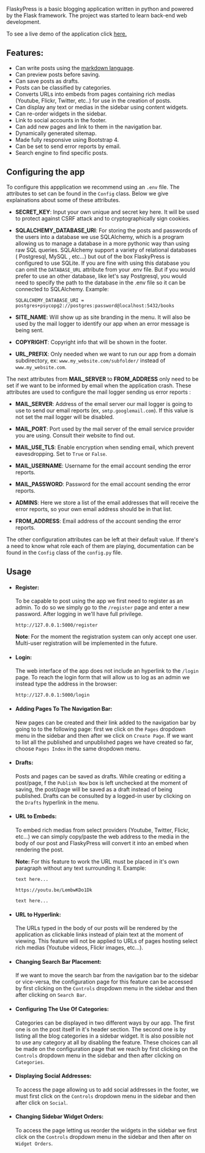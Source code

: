 FlaskyPress is a basic blogging application written in python and powered by
 the Flask framework. The project was started to learn back-end web
  development.
 
 To see a live demo of the application click [here.](https://www.madussault.dev/demos/flaskypress/)
 
 ## Features:
 
 - Can write posts using the [markdown language](https://github.com/adam-p/markdown-here/wiki/Markdown-Cheatsheet).
 - Can preview posts before saving.
 - Can save posts as drafts.
 - Posts can be classified by categories.
 - Converts URLs into embeds from pages containing rich medias
  (Youtube, Flickr, Twitter, etc..) for use in the creation of posts.
 - Can display any text or medias in the sidebar using content widgets.
 - Can re-order widgets in the sidebar.
 - Link to social accounts in the footer.
 - Can add new pages and link to them in the navigation bar.
 - Dynamically generated sitemap.
 - Made fully responsive using Bootstrap 4.
 - Can be set to send error reports by email.
 - Search engine to find specific posts.
    
## Configuring the app

To configure this appplication we recommend using an `.env` file. The attributes to set can be found in the `Config` class. Below we give explainations about some of these attributes.

- **SECRET_KEY**: Input your own unique and secret key here. It will be used
 to protect against CSRF attack and to cryptographically sign cookies.

- **SQLALCHEMY_DATABASE_URI**: For storing the posts and passwords of the users into a
 database we use SQLAlchemy, which is a program allowing us to manage a
  database in a more pythonic way than using raw SQL queries. SQLAlchemy 
  support a variety of relational databases ( Postgresql, MySQL
  , etc...) but out of the box FlaskyPress is configured to use SQLite.
  If you are fine with using this database you can omit the `DATABASE_URL`
   attribute from your .env file. But if you would prefer to use an other
    database, like let's say Postgresql, you would need to specify the path
     to the database in the .env file so it can be connected to SQLAlchemy.
      Example:
     
     ```SQLALCHEMY_DATABASE_URI = postgres+psycopg2://postgres:password@localhost:5432/books```
     
- **SITE_NAME**: Will show up as site branding in the menu. It will also be
 used by the mail logger to identify our app when an error message is being
  sent.
  
- **COPYRIGHT**: Copyright info that will be shown in the footer.

- **URL_PREFIX**: Only needed when we want to run our app from a domain subdirectory,
            ex: `www.my_website.com/subfolder/` instead of `www.my_website.com`.

The next attributes from **MAIL_SERVER** to **FROM_ADDRESS** only need to be
 set if we want to be informed by email when the application crash. These
 attributes are used to configure the mail logger sending us error reports :

- **MAIL_SERVER**: Address of the email server our mail logger is going to
 use to send our email reports (ex, `smtp.googlemail.com`). If this value is
  not
  set the mail logger will be disabled.
    
- **MAIL_PORT**: Port used by the mail server of the email service provider
 you are using. Consult their website to find out.

- **MAIL_USE_TLS**: Enable encryption when sending email, which prevent
 eavesdropping. Set to `True` or `False`.
 
- **MAIL_USERNAME**: Username for the email account sending the error reports.

- **MAIL_PASSWORD**: Password for the email account sending the error reports.

- **ADMINS**: Here we store a list of the email addresses that will receive
 the error reports, so your own email address should be in that list.
 
- **FROM_ADDRESS**: Email address of the account sending the error reports.

The other configuration attributes can be left at their default value.
 If there's a need to know what role each of them are playing, documentation 
 can be found in the `Config` class of the `config.py` file.

## Usage

- #### Register:
    To be capable to post using the app we first need to register as an admin.
    To do so we simply go to the `/register` page and enter a new password.
    After logging in we'll have full privilege.

    ```
    http://127.0.0.1:5000/register
    ```
    **Note**: For the moment the registration system can only accept one user.
    Multi-user registration will be implemented in the future.
    
- #### Login:
    The web interface of the app does not include an hyperlink to the `/login`
    page. To reach the login form that will allow us to log as an admin we instead
    type the address in the browser: 
     ```
     http://127.0.0.1:5000/login
     ``` 
- #### Adding Pages To The Navigation Bar:
    New pages can be created and their link added to the navigation bar by 
    going to to the following page: first we click on the `Pages` dropdown menu
    in the sidebar and then after we click on `Create Page`. If we want to 
    list all the published and unpublished pages we have created so far, choose 
    `Pages Index` in the same dropdown menu.

    
- #### Drafts:
    Posts and pages can be saved as drafts. While creating or editing a 
    post/page, f the `Publish Now` box is left unchecked at the moment of 
    saving, the post/page will be saved as a draft instead of being published. 
    Drafts can be consulted by a logged-in user by clicking on the `Drafts` 
    hyperlink in the menu.
  
- #### URL to Embeds:
    To embed rich medias from select providers (Youtube, Twitter, Flickr, etc...) 
    we can simply copy/paste the web address to the media in the body of our
    post and FlaskyPress will convert it into an embed when rendering the post.
   
    **Note:** For this feature to work the URL must be placed in it's own
    paragraph without any text surrounding it. Example:
    ```
    text here...

    https://youtu.be/LembwKDo1Dk

    text here...
    ```
- #### URL to Hyperlink:
    The URLs typed in the body of our posts will be rendered by the application
    as clickable links instead of plain text at the moment of viewing. This
    feature will not be applied to URLs of pages hosting select rich medias
   (Youtube videos, Flickr images, etc...).
   
- #### Changing Search Bar Placement:
    If we want to move the search bar from the navigation bar to the sidebar or
    vice-versa, the configuration page for this feature can be accessed by first 
    clicking on the `Controls` dropdown menu in the sidebar and then after 
    clicking on `Search Bar`.
    
- #### Configuring The Use Of Categories:
    Categories can be displayed in two different ways by our app. The first one is on 
    the post itself in it's header section. The second one is by listing all
    the blog categories in a sidebar widget. It is also possible not to use 
    any category at all by disabling the feature. These choices can all be made 
    on the configuration page that we reach by first clicking on the `Controls` 
    dropdown menu in the sidebar and then after clicking on `Categories`.
    
- #### Displaying Social Addresses:
    To access the page allowing us to add social addresses in the footer, we must
    first click on the `Controls` dropdown menu in the sidebar and then after 
    click on `Social`.
    
- #### Changing Sidebar Widget Orders:
    To access the page letting us reorder the widgets in the sidebar we first 
    click on the `Controls` dropdown menu in the sidebar and then after on 
    `Widget Orders`.
